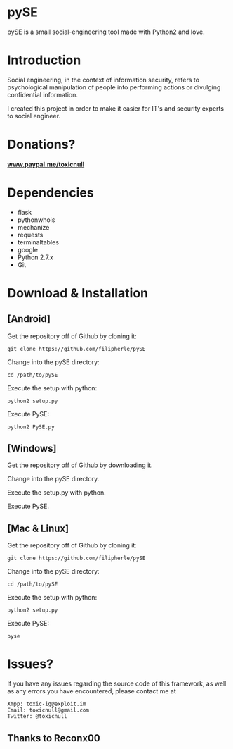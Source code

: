# pySE
pySE is a small social-engineering tool made with Python2 and love.

# Introduction

Social engineering, in the context of information security, refers to psychological manipulation of people into performing actions or divulging confidential information.

I created this project in order to make it easier for IT's and security experts to social engineer.

# Donations?
#### www.paypal.me/toxicnull

# Dependencies

* flask
* pythonwhois
* mechanize
* requests
* terminaltables
* google
* Python 2.7.x
* Git

# Download & Installation
## [Android]

Get the repository off of Github by cloning it:

    git clone https://github.com/filipherle/pySE

Change into the pySE directory:

    cd /path/to/pySE

Execute the setup with python:

    python2 setup.py
    
Execute PySE:

    python2 PySE.py

## [Windows]

Get the repository off of Github by downloading it.

Change into the pySE directory.

Execute the setup.py with python.
    
Execute PySE.

## [Mac & Linux]
Get the repository off of Github by cloning it:

    git clone https://github.com/filipherle/pySE

Change into the pySE directory:

    cd /path/to/pySE

Execute the setup with python:

    python2 setup.py
    
Execute PySE:

    pyse
    
# Issues?

If you have any issues regarding the source code of this framework, as well as any errors you have encountered, please contact me at 

    Xmpp: toxic-ig@exploit.im
    Email: toxicnull@gmail.com
    Twitter: @toxicnull
    
## Thanks to Reconx00 

